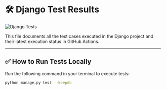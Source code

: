 # 🛠 Django Test Results

![Django Tests](https://github.com/Dhanrajshyam/LittleLemon/actions/workflows/test.yml/badge.svg)

This file documents all the test cases executed in the Django project and their latest execution status in GitHub Actions.

---

## ✅ **How to Run Tests Locally**
Run the following command in your terminal to execute tests:
```bash
python manage.py test --keepdb
